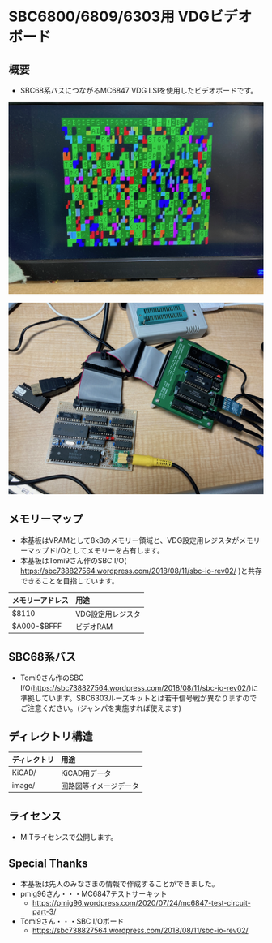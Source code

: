 # SBC6800/6809/6303用 VDGビデオボード

## 概要
- SBC68系バスにつながるMC6847 VDG LSIを使用したビデオボードです。

![](image/K68-VDG-002.png)

![](image/K68-VDG-001.png)

## メモリーマップ
- 本基板はVRAMとして8kBのメモリー領域と、VDG設定用レジスタがメモリーマップドI/Oとしてメモリーを占有します。
- 本基板はTomi9さん作のSBC I/O( https://sbc738827564.wordpress.com/2018/08/11/sbc-io-rev02/ )と共存できることを目指しています。

|メモリーアドレス|用途|
|:---|:---|
|$8110|VDG設定用レジスタ|
|\$A000-\$BFFF|ビデオRAM|

## SBC68系バス
- Tomi9さん作のSBC I/O(https://sbc738827564.wordpress.com/2018/08/11/sbc-io-rev02/)に準拠しています。SBC6303ルーズキットとは若干信号戦が異なりますのでご注意ください。(ジャンパを実施すれば使えます)

## ディレクトリ構造
|ディレクトリ|用途|
|:---|:---|
|KiCAD/|KiCAD用データ|
|image/|回路図等イメージデータ|

## ライセンス
- MITライセンスで公開します。

## Special Thanks
- 本基板は先人のみなさまの情報で作成することができました。
- pmig96さん・・・MC6847テストサーキット
  - https://pmig96.wordpress.com/2020/07/24/mc6847-test-circuit-part-3/
- Tomi9さん・・・SBC I/Oボード
  - https://sbc738827564.wordpress.com/2018/08/11/sbc-io-rev02/

